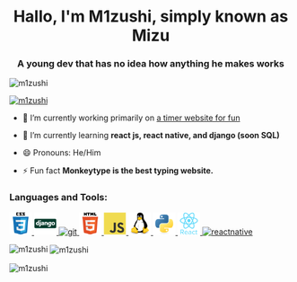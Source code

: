 <h1 align="center">Hallo, I'm M1zushi, simply known as Mizu</h1>
<h3 align="center">A young dev that has no idea how anything he makes works</h3>

<p align="left"> <img src="https://komarev.com/ghpvc/?username=m1zushi&label=Profile%20views&color=0e75b6&style=flat" alt="m1zushi" /> </p>

<p align="left"> <a href="https://github.com/ryo-ma/github-profile-trophy"><img src="https://github-profile-trophy.vercel.app/?username=m1zushi" alt="m1zushi" /></a> </p>

- 🔭 I’m currently working primarily on [a timer website for fun](https://github.com/M1zushi/webtimer0)

- 🌱 I’m currently learning **react js, react native, and django (soon SQL)**

- 😄 Pronouns: He/Him

- ⚡ Fun fact **Monkeytype is the best typing website.**


<h3 align="left">Languages and Tools:</h3>
<p align="left"> <a href="https://www.w3schools.com/css/" target="_blank"> <img src="https://raw.githubusercontent.com/devicons/devicon/master/icons/css3/css3-original-wordmark.svg" alt="css3" width="40" height="40"/> </a> <a href="https://www.djangoproject.com/" target="_blank"> <img src="https://raw.githubusercontent.com/devicons/devicon/master/icons/django/django-original.svg" alt="django" width="40" height="40"/> </a> <a href="https://git-scm.com/" target="_blank"> <img src="https://www.vectorlogo.zone/logos/git-scm/git-scm-icon.svg" alt="git" width="40" height="40"/> </a> <a href="https://www.w3.org/html/" target="_blank"> <img src="https://raw.githubusercontent.com/devicons/devicon/master/icons/html5/html5-original-wordmark.svg" alt="html5" width="40" height="40"/> </a> <a href="https://developer.mozilla.org/en-US/docs/Web/JavaScript" target="_blank"> <img src="https://raw.githubusercontent.com/devicons/devicon/master/icons/javascript/javascript-original.svg" alt="javascript" width="40" height="40"/> </a> <a href="https://www.linux.org/" target="_blank"> <img src="https://raw.githubusercontent.com/devicons/devicon/master/icons/linux/linux-original.svg" alt="linux" width="40" height="40"/> </a> <a href="https://www.python.org" target="_blank"> <img src="https://raw.githubusercontent.com/devicons/devicon/master/icons/python/python-original.svg" alt="python" width="40" height="40"/> </a> <a href="https://reactjs.org/" target="_blank"> <img src="https://raw.githubusercontent.com/devicons/devicon/master/icons/react/react-original-wordmark.svg" alt="react" width="40" height="40"/> </a> <a href="https://reactnative.dev/" target="_blank"> <img src="https://reactnative.dev/img/header_logo.svg" alt="reactnative" width="40" height="40"/> </a> </p>

<p><img align="left" src="https://github-readme-stats.vercel.app/api/top-langs?username=m1zushi&show_icons=true&locale=en&layout=compact" alt="m1zushi" /></p>

<p>&nbsp;<img align="center" src="https://github-readme-stats.vercel.app/api?username=m1zushi&show_icons=true&locale=en" alt="m1zushi" /></p>

<p><img align="center" src="https://github-readme-streak-stats.herokuapp.com/?user=m1zushi&" alt="m1zushi" /></p>
